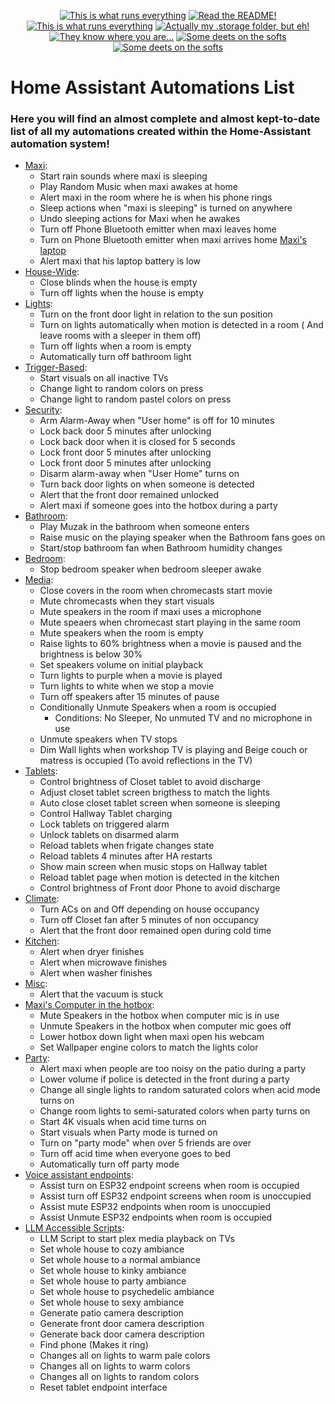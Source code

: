 
<p align="center">
<a href="/documentation/hardware.md"><img src="https://img.shields.io/badge/Hardware%20Specifications-purple" alt="This is what runs everything"></a> <a href="/node-red/"><img src="https://img.shields.io/badge/Nodered%20Flows-red" alt="Read the README!"></a> 
<a href="/documentation/zigbee.md"><img src="https://img.shields.io/badge/Zigbee%20Devices-green" alt="This is what runs everything"></a>  <a href="/.storage/"><img src="https://img.shields.io/badge/Lovelace%20Interfaces-orange" alt="Actually my .storage folder, but eh!"></a>
<a href="/documentation/indoor_localization.md"><img src="https://img.shields.io/badge/Indoor%20Localization-blue" alt="They know where you are..."></a> 
<a href="/documentation/software.md"><img src="https://img.shields.io/badge/Software%20Usage-cyan" alt="Some deets on the softs"></a> <a href="/documentation/wifi.md"><img src="https://img.shields.io/badge/Networking-violet" alt="Some deets on the softs"></a> <br></p></p>


# Home Assistant Automations List

### Here you will find an almost complete and almost kept-to-date list of all my automations created within the Home-Assistant automation system!

  

<p  align="center">  <a  href="/automations.yaml><img  src="https://img.shields.io/badge/Automations-purple"  alt="The automations!"></p> 

- [Maxi](/automations.yaml):
   - Start rain sounds where maxi is sleeping
   - Play Random Music when maxi awakes at home
   - Alert maxi in the room where he is when his phone rings
   - Sleep actions when "maxi is sleeping" is turned on anywhere
   - Undo sleeping actions for Maxi when he awakes
   - Turn off Phone Bluetooth emitter when maxi leaves home
   - Turn on Phone Bluetooth emitter when maxi arrives home
  [Maxi's laptop](/automations.yaml)
   - Alert maxi that his laptop battery is low
- [House-Wide](/automations.yaml):
   - Close blinds when the house is empty
   - Turn off lights when the house is empty
- [Lights](/automations.yaml):
   - Turn on the front door light in relation to the sun position
   - Turn on lights automatically when motion is detected in a room ( And leave rooms with a sleeper in them off)
   - Turn off lights when a room is empty
   - Automatically turn off bathroom light
- [Trigger-Based](/automations.yaml):
   - Start visuals on all inactive TVs
   - Change light to random colors on press
   - Change light to random pastel colors on press
- [Security](/automations.yaml):
   - Arm Alarm-Away when "User home" is off for 10 minutes
   - Lock back door 5 minutes after unlocking
   - Lock back door when it is closed for 5 seconds
   - Lock front door 5 minutes after unlocking
   - Lock front door 5 minutes after unlocking
   - Disarm alarm-away when "User Home" turns on
   - Turn back door lights on when someone is detected
   - Alert that the front door remained unlocked
   - Alert maxi if someone goes into the hotbox during a party
- [Bathroom](/automations.yaml):
   - Play Muzak in the bathroom when someone enters
   - Raise music on the playing speaker when the Bathroom fans goes on
   - Start/stop bathroom fan when Bathroom humidity changes
- [Bedroom](/automations.yaml):
   - Stop bedroom speaker when bedroom sleeper awake
- [Media](/automations.yaml):
   - Close covers in the room when chromecasts start movie
   - Mute chromecasts when they start visuals
   - Mute speakers in the room if maxi uses a microphone
   - Mute speaers when chromecast start playing in the same room
   - Mute speakers when the room is empty
   - Raise lights to 60% brightness when a movie is paused and the brightness is below 30%
   - Set speakers volume on initial playback
   - Turn lights to purple when a movie is played
   - Turn lights to white when we stop a movie
   - Turn off speakers after 15 minutes of pause
   - Conditionally Unmute Speakers when a room is occupied
     - Conditions: No Sleeper, No unmuted TV and no microphone in use
   - Unmute speakers when TV stops
   - Dim Wall lights when workshop TV is playing and Beige couch or matress is occupied (To avoid reflections in the TV)
- [Tablets](/automations.yaml):
   - Control brightness of Closet tablet to avoid discharge
   - Adjust closet tablet screen brigthess to match the lights
   - Auto close closet tablet screen when someone is sleeping
   - Control Hallway Tablet charging
   - Lock tablets on triggered alarm
   - Unlock tablets on disarmed alarm
   - Reload tablets when frigate changes state
   - Reload tablets 4 minutes after HA restarts
   - Show main screen when music stops on Hallway tablet
   - Reload tablet page when motion is detected in the kitchen
   - Control brightness of Front door Phone to avoid discharge
- [Climate](/automations.yaml):
   - Turn ACs on and Off depending on house occupancy
   - Turn off Closet fan after 5 minutes of non occupancy
   - Alert that the front door remained open during cold time
- [Kitchen](/automations.yaml):
  - Alert when dryer finishes 
  - Alert when microwave finishes 
  - Alert when washer finishes 
- [Misc](/automations.yaml):
  - Alert that the vacuum is stuck
- [Maxi's Computer in the hotbox](/automations.yaml):
  - Mute Speakers in the hotbox when computer mic is in use
  - Unmute Speakers in the hotbox when computer mic goes off
  - Lower hotbox down light when maxi open his webcam
  - Set Wallpaper engine colors to match the lights color
- [Party](/automations.yaml):
  - Alert maxi when people are too noisy on the patio during a party
  - Lower volume if police is detected in the front during a party
  - Change all single lights to random saturated colors when acid mode turns on
  - Change room lights to semi-saturated colors when party turns on
  - Start 4K visuals when acid time turns on
  - Start visuals when Party mode is turned on
  - Turn on "party mode" when over 5 friends are over
  - Turn off acid time when everyone goes to bed
  - Automatically turn off party mode
- [Voice assistant endpoints](/automations.yaml):
  - Assist turn on ESP32 endpoint screens when room is occupied
  - Assist turn off ESP32 endpoint screens when room is unoccupied
  - Assist mute ESP32 endpoints when room is unoccupied
  - Assist Unmute ESP32 endpoints when room is occupied
- [LLM Accessible Scripts](/scripts.yaml):
  - LLM Script to start plex media playback on TVs
  - Set whole house to cozy ambiance
  - Set whole house to a normal ambiance
  - Set whole house to kinky ambiance
  - Set whole house to party ambiance
  - Set whole house to psychedelic ambiance
  - Set whole house to sexy ambiance
  - Generate patio camera description
  - Generate front door camera description
  - Generate back door camera description
  - Find phone (Makes it ring)
  - Changes all on lights to warm pale colors
  - Changes all on lights to warm colors
  - Changes all on lights to random colors
  - Reset tablet endpoint interface






